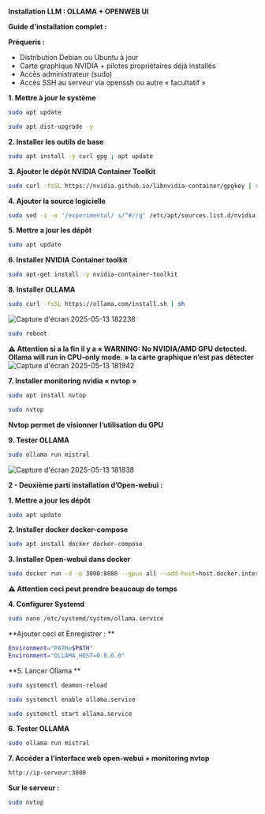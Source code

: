 **Installation LLM : OLLAMA + OPENWEB UI**

**Guide d'installation complet :**

**Préqueris :**

- Distribution Debian ou Ubuntu à jour 
- Carte graphique NVIDIA + pilotes propriétaires déjà installés 
- Accès administrateur (sudo) 
- Accès SSH au serveur via openssh ou autre « facultatif »

**1. Mettre à jour le système**
```bash
sudo apt update 
```
```bash 
sudo apt dist-upgrade -y 
```
**2. Installer les outils de base**
```bash
sudo apt install -y curl gpg ; apt update
```
**3. Ajouter le dépôt NVIDIA Container Toolkit**
```bash
sudo curl -fsSL https://nvidia.github.io/libnvidia-container/gpgkey | sudo gpg --dearmor -o /usr/share/keyrings/nvidia-container-toolkit-keyring.gpg && curl -s -L https://nvidia.github.io/libnvidia-container/stable/deb/nvidia-container-toolkit.list | sed 's#deb https://#deb [signed-by=/usr/share/keyrings/nvidia-container-toolkit-keyring.gpg] https://#g' | sudo tee /etc/apt/sources.list.d/nvidia-container-toolkit.list
```
**4.  Ajouter la source logicielle**
```bash
sudo sed -i -e '/experimental/ s/^#//g' /etc/apt/sources.list.d/nvidia-container-toolkit.list
```
**5. Mettre a jour les dépôt**
```bash
sudo apt update 
```
**6. Installer NVIDIA Container toolkit**
```bash
sudo apt-get install -y nvidia-container-toolkit
```
**8. Installer OLLAMA**
```bash
sudo curl -fsSL https://ollama.com/install.sh | sh
```
![Capture d'écran 2025-05-13 182238](https://github.com/user-attachments/assets/4b5092e7-d30b-4dcf-90ce-4f1a2c371886)
```bash
sudo reboot
```
**⚠️ Attention si a la fin il y a « WARNING: No NVIDIA/AMD GPU detected. Ollama will run in CPU-only mode. » la carte graphique n’est pas détecter**
![Capture d'écran 2025-05-13 181942](https://github.com/user-attachments/assets/f5f502e7-9ab3-42c1-96ef-7e001a2611bc)

**7. Installer monitoring nvidia « nvtop »**
```bash
sudo apt install nvtop 
```
```bash
sudo nvtop
```
**Nvtop permet de visionner l’utilisation du GPU**

**9. Tester OLLAMA**
```bash
sudo ollama run mistral
```
![Capture d'écran 2025-05-13 181838](https://github.com/user-attachments/assets/56b60ba3-6aea-4342-88d8-db396e0fd454)

**2 - Deuxième parti installation d’Open-webui :**

**1. Mettre a jour les dépôt**
```bash
sudo apt update
```
**2. Installer docker docker-compose**
```bash 
sudo apt install docker docker-compose
```
**3. Installer Open-webui dans docker**
```bash
sudo docker run -d -p 3000:8080 --gpus all --add-host=host.docker.internal:host-gateway -v open-webui:/app/backend/data --name open-webui --restart always ghcr.io/open-webui/open-webui:cuda
```
**⚠️ Attention ceci peut prendre beaucoup de temps**

**4. Configurer Systemd**
```bash
sudo nano /etc/systemd/system/ollama.service
```
**Ajouter ceci et Enregistrer : **
```bash
Environment="PATH=$PATH"
Environment="OLLAMA_HOST=0.0.0.0"
```
**5. Lancer Ollama **
```bash
sudo systemctl deamon-reload
```
```bash
sudo systemctl enable ollama.service
```
```bash
sudo systemctl start ollama.service
```
**6. Tester OLLAMA**
```bash
sudo ollama run mistral 
```
**7. Accéder a l’interface web open-webui + monitoring nvtop**
```bash
http://ip-serveur:3000
```
**Sur le serveur :**
```bash
sudo nvtop
```
